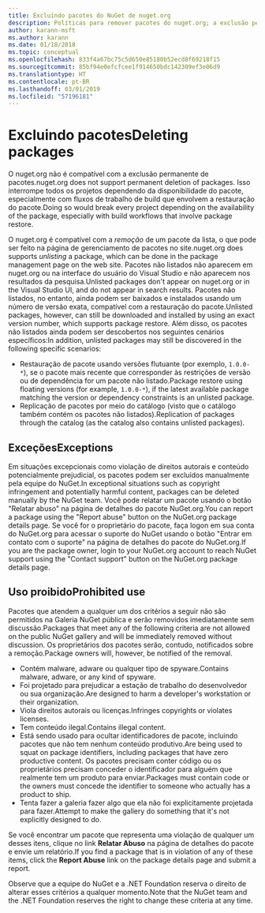 ```yaml
---
title: Excluindo pacotes do NuGet de nuget.org
description: Políticas para remover pacotes do nuget.org; a exclusão permanente não é compatível, exceto quando os pacotes violam outras políticas.
author: karann-msft
ms.author: karann
ms.date: 01/18/2018
ms.topic: conceptual
ms.openlocfilehash: 833f4a67bc75c5d650e85180b52ecd8f69218f15
ms.sourcegitcommit: 85bf94e0efcfcee1f914650bdc142309ef3e06d9
ms.translationtype: HT
ms.contentlocale: pt-BR
ms.lasthandoff: 03/01/2019
ms.locfileid: "57196181"
---
```

# <a name="deleting-packages"></a><span data-ttu-id="f44f2-103">Excluindo pacotes</span><span class="sxs-lookup"><span data-stu-id="f44f2-103">Deleting packages</span></span>

<span data-ttu-id="f44f2-104">O nuget.org não é compatível com a exclusão permanente de pacotes.</span><span class="sxs-lookup"><span data-stu-id="f44f2-104">nuget.org does not support permanent deletion of packages.</span></span> <span data-ttu-id="f44f2-105">Isso interrompe todos os projetos dependendo da disponibilidade do pacote, especialmente com fluxos de trabalho de build que envolvem a restauração do pacote.</span><span class="sxs-lookup"><span data-stu-id="f44f2-105">Doing so would break every project depending on the availability of the package, especially with build workflows that involve package restore.</span></span>

<span data-ttu-id="f44f2-106">O nuget.org é compatível com a *remoção* de um pacote da lista, o que pode ser feito na página de gerenciamento de pacotes no site.</span><span class="sxs-lookup"><span data-stu-id="f44f2-106">nuget.org does supports *unlisting* a package, which can be done in the package management page on the web site.</span></span> <span data-ttu-id="f44f2-107">Pacotes não listados não aparecem em nuget.org ou na interface do usuário do Visual Studio e não aparecem nos resultados da pesquisa.</span><span class="sxs-lookup"><span data-stu-id="f44f2-107">Unlisted packages don't appear on nuget.org or in the Visual Studio UI, and do not appear in search results.</span></span> <span data-ttu-id="f44f2-108">Pacotes não listados, no entanto, ainda podem ser baixados e instalados usando um número de versão exata, compatível com a restauração do pacote.</span><span class="sxs-lookup"><span data-stu-id="f44f2-108">Unlisted packages, however, can still be downloaded and installed by using an exact version number, which supports package restore.</span></span> <span data-ttu-id="f44f2-109">Além disso, os pacotes não listados ainda podem ser descobertos nos seguintes cenários específicos:</span><span class="sxs-lookup"><span data-stu-id="f44f2-109">In addition, unlisted packages may still be discovered in the following specific scenarios:</span></span>

- <span data-ttu-id="f44f2-110">Restauração de pacote usando versões flutuante (por exemplo, `1.0.0-*`), se o pacote mais recente que corresponder às restrições de versão ou de dependência for um pacote não listado.</span><span class="sxs-lookup"><span data-stu-id="f44f2-110">Package restore using floating versions (for example, `1.0.0-*`), if the latest available package matching the version or dependency constraints is an unlisted package.</span></span>
- <span data-ttu-id="f44f2-111">Replicação de pacotes por meio do catálogo (visto que o catálogo também contém os pacotes não listados).</span><span class="sxs-lookup"><span data-stu-id="f44f2-111">Replication of packages through the catalog (as the catalog also contains unlisted packages).</span></span>

## <a name="exceptions"></a><span data-ttu-id="f44f2-112">Exceções</span><span class="sxs-lookup"><span data-stu-id="f44f2-112">Exceptions</span></span>

<span data-ttu-id="f44f2-113">Em situações excepcionais como violação de direitos autorais e conteúdo potencialmente prejudicial, os pacotes podem ser excluídos manualmente pela equipe do NuGet.</span><span class="sxs-lookup"><span data-stu-id="f44f2-113">In exceptional situations such as copyright infringement and potentially harmful content, packages can be deleted manually by the NuGet team.</span></span> <span data-ttu-id="f44f2-114">Você pode relatar um pacote usando o botão "Relatar abuso" na página de detalhes do pacote NuGet.org.</span><span class="sxs-lookup"><span data-stu-id="f44f2-114">You can report a package using the "Report abuse" button on the NuGet.org package details page.</span></span> <span data-ttu-id="f44f2-115">Se você for o proprietário do pacote, faça logon em sua conta do NuGet.org para acessar o suporte do NuGet usando o botão "Entrar em contato com o suporte" na página de detalhes do pacote do NuGet.org.</span><span class="sxs-lookup"><span data-stu-id="f44f2-115">If you are the package owner, login to your NuGet.org account to reach NuGet support using the "Contact support" button on the NuGet.org package details page.</span></span>

## <a name="prohibited-use"></a><span data-ttu-id="f44f2-116">Uso proibido</span><span class="sxs-lookup"><span data-stu-id="f44f2-116">Prohibited use</span></span>

<span data-ttu-id="f44f2-117">Pacotes que atendem a qualquer um dos critérios a seguir não são permitidos na Galeria NuGet pública e serão removidos imediatamente sem discussão.</span><span class="sxs-lookup"><span data-stu-id="f44f2-117">Packages that meet any of the following criteria are not allowed on the public NuGet gallery and will be immediately removed without discussion.</span></span> <span data-ttu-id="f44f2-118">Os proprietários dos pacotes serão, contudo, notificados sobre a remoção.</span><span class="sxs-lookup"><span data-stu-id="f44f2-118">Package owners will, however, be notified of the removal.</span></span>

- <span data-ttu-id="f44f2-119">Contém malware, adware ou qualquer tipo de spyware.</span><span class="sxs-lookup"><span data-stu-id="f44f2-119">Contains malware, adware, or any kind of spyware.</span></span>
- <span data-ttu-id="f44f2-120">Foi projetado para prejudicar a estação de trabalho do desenvolvedor ou sua organização.</span><span class="sxs-lookup"><span data-stu-id="f44f2-120">Are designed to harm a developer's workstation or their organization.</span></span>
- <span data-ttu-id="f44f2-121">Viola direitos autorais ou licenças.</span><span class="sxs-lookup"><span data-stu-id="f44f2-121">Infringes copyrights or violates licenses.</span></span>
- <span data-ttu-id="f44f2-122">Tem conteúdo ilegal.</span><span class="sxs-lookup"><span data-stu-id="f44f2-122">Contains illegal content.</span></span>
- <span data-ttu-id="f44f2-123">Está sendo usado para ocultar identificadores de pacote, incluindo pacotes que não tem nenhum conteúdo produtivo.</span><span class="sxs-lookup"><span data-stu-id="f44f2-123">Are being used to squat on package identifiers, including packages that have zero productive content.</span></span> <span data-ttu-id="f44f2-124">Os pacotes precisam conter código ou os proprietários precisam conceder o identificador para alguém que realmente tem um produto para enviar.</span><span class="sxs-lookup"><span data-stu-id="f44f2-124">Packages must contain code or the owners must concede the identifier to someone who actually has a product to ship.</span></span>
- <span data-ttu-id="f44f2-125">Tenta fazer a galeria fazer algo que ela não foi explicitamente projetada para fazer.</span><span class="sxs-lookup"><span data-stu-id="f44f2-125">Attempt to make the gallery do something that it's not explicitly designed to do.</span></span>

<span data-ttu-id="f44f2-126">Se você encontrar um pacote que representa uma violação de qualquer um desses itens, clique no link **Relatar Abuso** na página de detalhes do pacote e envie um relatório.</span><span class="sxs-lookup"><span data-stu-id="f44f2-126">If you find a package that is in violation of any of these items, click the **Report Abuse** link on the package details page and submit a report.</span></span>

<span data-ttu-id="f44f2-127">Observe que a equipe do NuGet e a .NET Foundation reserva o direito de alterar esses critérios a qualquer momento.</span><span class="sxs-lookup"><span data-stu-id="f44f2-127">Note that the NuGet team and the .NET Foundation reserves the right to change these criteria at any time.</span></span>
